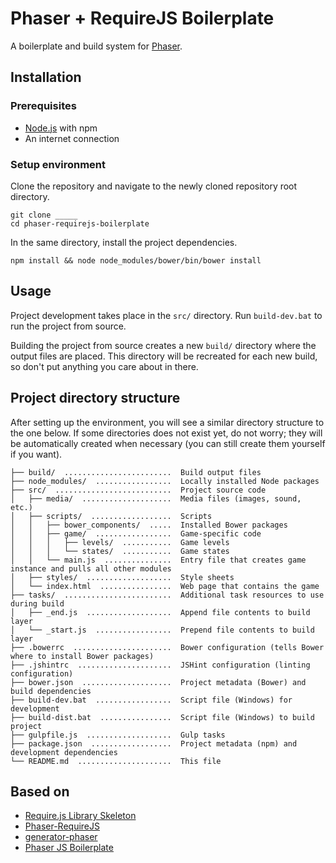 # Phaser + RequireJS Boilerplate

A boilerplate and build system for [Phaser](http://phaser.io).


## Installation

### Prerequisites

* [Node.js](http://nodejs.org) with npm
* An internet connection

### Setup environment

Clone the repository and navigate to the newly cloned repository root directory.

```
git clone _____
cd phaser-requirejs-boilerplate
```

In the same directory, install the project dependencies.

```
npm install && node node_modules/bower/bin/bower install
```


## Usage

Project development takes place in the `src/` directory. Run `build-dev.bat` to
run the project from source.

Building the project from source creates a new `build/` directory where the
output files are placed. This directory will be recreated for each new build, so
don't put anything you care about in there.


## Project directory structure

After setting up the environment, you will see a similar directory structure to
the one below. If some directories does not exist yet, do not worry; they will
be automatically created when necessary (you can still create them yourself if
you want).

```
├── build/  ........................  Build output files
├── node_modules/  .................  Locally installed Node packages
├── src/  ..........................  Project source code
│   ├── media/  ....................  Media files (images, sound, etc.)
│   ├── scripts/  ..................  Scripts
│   │   ├── bower_components/  .....  Installed Bower packages
│   │   ├── game/  .................  Game-specific code
│   │   │   ├── levels/  ...........  Game levels
│   │   │   └── states/  ...........  Game states
│   │   └── main.js  ...............  Entry file that creates game instance and pulls all other modules
│   ├── styles/  ...................  Style sheets
│   └── index.html  ................  Web page that contains the game
├── tasks/  ........................  Additional task resources to use during build
│   ├── _end.js  ...................  Append file contents to build layer
│   └── _start.js  .................  Prepend file contents to build layer
├── .bowerrc  ......................  Bower configuration (tells Bower where to install Bower packages)
├── .jshintrc  .....................  JSHint configuration (linting configuration)
├── bower.json  ....................  Project metadata (Bower) and build dependencies
├── build-dev.bat  .................  Script file (Windows) for development
├── build-dist.bat  ................  Script file (Windows) to build project
├── gulpfile.js  ...................  Gulp tasks
├── package.json  ..................  Project metadata (npm) and development dependencies
└── README.md  .....................  This file
```


## Based on

* [Require.js Library Skeleton](https://github.com/sahat/requirejs-library)
* [Phaser-RequireJS](https://github.com/photonstorm/phaser/tree/master/resources/Project%20Templates/RequireJS)
* [generator-phaser](https://github.com/julien/generator-phaser)
* [Phaser JS Boilerplate](https://github.com/luizbills/phaser-boilerplate)

